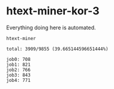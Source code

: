 # htext-miner-kor-3

Everything doing here is automated.

```
htext-miner

total: 3909/9855 (39.665144596651444%)

job0: 708
job1: 821
job2: 766
job3: 843
job4: 771
```